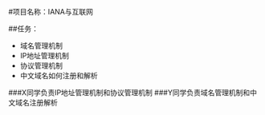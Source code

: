 
#项目名称：IANA与互联网


##任务：
- 域名管理机制
- IP地址管理机制
- 协议管理机制
- 中文域名如何注册和解析


###X同学负责IP地址管理机制和协议管理机制
###Y同学负责域名管理机制和中文域名注册解析
